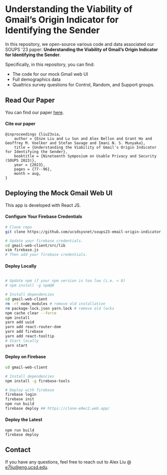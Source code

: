 # Understanding the Viability of Gmail’s Origin Indicator for Identifying the Sender
In this repository, we open-source various code and data associated our SOUPS '23 paper: **Understanding the Viability of Gmail’s Origin Indicator for Identifying the Sender**.

Specifically, in this repository, you can find:
* The code for our mock Gmail web UI
* Full demographics data 
* Qualtrics survey questions for Control, Random, and Support groups.

## Read Our Paper
You can find our paper [here](https://www.usenix.org/system/files/soups2023-liu.pdf).

#### Cite our paper
```
@inproceedings {liu23via,
	author = {Enze Liu and Lu Sun and Alex Bellon and Grant Ho and Geoffrey M. Voelker and Stefan Savage and Imani N. S. Munyaka},
	title = {Understanding the Viability of Gmail's Origin Indicator for Identifying the Sender},
	booktitle = {Nineteenth Symposium on Usable Privacy and Security (SOUPS 2023)},
	year = {2023},
	pages = {77--96},
	month = aug,
}

```

## Deploying the Mock Gmail Web UI
This app is developed with React JS.

#### Configure Your Firebase Credentials
```bash
# Clone repo
git clone https://github.com/ucsdsysnet/soups23-email-origin-indicator.git

# Update your firebase credentials.
cd gmail-web-client/src/lib
vim firebase.js
# Then add your firebase credentials.
```

#### Deploy Locally
```bash

# Update npm if your npm version is too low (i.e. < 8)
# npm install -g npm@8

# Install dependencies
cd gmail-web-client
rm -rf node_modules # remove old installation
rm package-lock.json yarn.lock # remove old locks
npm cache clear --force
npm install
yarn add uuid
yarn add react-router-dom
yarn add firebase
yarn add react-tooltip
# Start locally
yarn start
```

#### Deploy on Firebase
```bash
cd gmail-web-client

# Install dependencies
npm install -g firebase-tools

# Deploy with firebase
firebase login
firebase init
npm run build
firebase deploy ## https://clone-e0ec2.web.app/
```

#### Deploy the Latest
```
npm run build
firebase deploy
```


## Contact
If you have any questions, feel free to reach out to Alex Liu @ e7liu@eng.ucsd.edu.